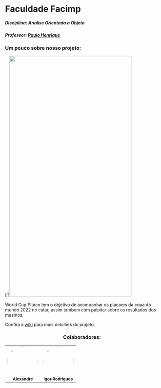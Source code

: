 # Faculdade Facimp

##### Disciplina: Analise Orientada a Objeto
##### Professor: [Paulo Henrique](https://github.com)

### Um pouco sobre nosso projeto:
![]<img src="https://jpimg.com.br/uploads/2021/10/fifa_divulga_o_logotipo_oficial_da_copa_do_mundo_de_2022_no_catar_0.jpg" width="400" height="790">

World Cup Pitaco tem o objetivo de acompanhar os placares da copa do mundo 2022 no catar, assim tambem com palpitar sobre os resultados dos mesmos.  



Confira a [wiki]() para mais detalhes do projeto.


<h3 align="center"> Colaboradores:</h3>
 
<table align="center">
  <tr>
    <td align="center"><a href="https://github.com/Alssousa"><img style="border-radius: 50%;" src="https://avatars.githubusercontent.com/u/108706999?v=4" width="100px;" alt=""/><br /><sub><b>Alexandre </b></sub></a><br /></td>
   <td align="center"><a href="https://github.com/hygorr23"><img style="border-radius: 50%;" src="https://avatars.githubusercontent.com/u/65869986?v=4" width="100px;" alt=""/><br /><sub><b>Igor Rodrigues</b></sub></a><br /></td>
  </tr>
 
</table>

